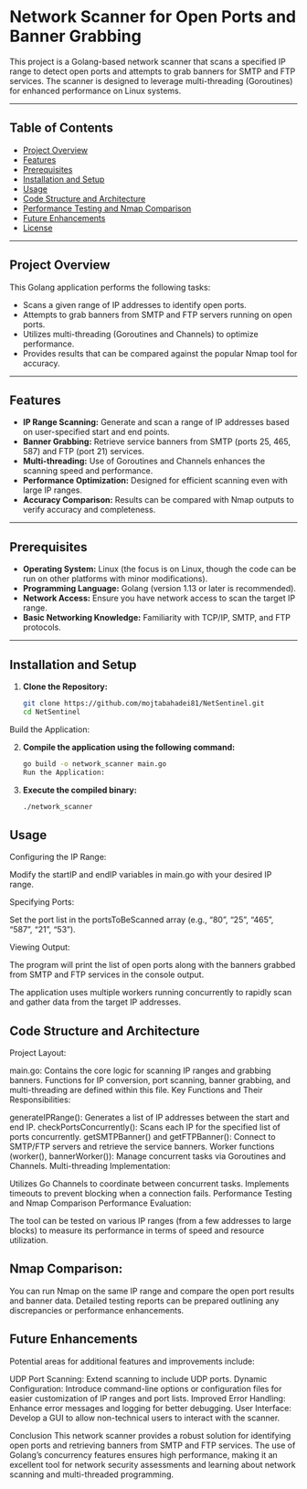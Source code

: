 # Network Scanner for Open Ports and Banner Grabbing

This project is a Golang-based network scanner that scans a specified IP range to detect open ports and attempts to grab banners for SMTP and FTP services. The scanner is designed to leverage multi-threading (Goroutines) for enhanced performance on Linux systems.

---

## Table of Contents

- [Project Overview](#project-overview)
- [Features](#features)
- [Prerequisites](#prerequisites)
- [Installation and Setup](#installation-and-setup)
- [Usage](#usage)
- [Code Structure and Architecture](#code-structure-and-architecture)
- [Performance Testing and Nmap Comparison](#performance-testing-and-nmap-comparison)
- [Future Enhancements](#future-enhancements)
- [License](#license)

---

## Project Overview

This Golang application performs the following tasks:
- Scans a given range of IP addresses to identify open ports.
- Attempts to grab banners from SMTP and FTP servers running on open ports.
- Utilizes multi-threading (Goroutines and Channels) to optimize performance.
- Provides results that can be compared against the popular Nmap tool for accuracy.

---

## Features

- **IP Range Scanning:** Generate and scan a range of IP addresses based on user-specified start and end points.
- **Banner Grabbing:** Retrieve service banners from SMTP (ports 25, 465, 587) and FTP (port 21) services.
- **Multi-threading:** Use of Goroutines and Channels enhances the scanning speed and performance.
- **Performance Optimization:** Designed for efficient scanning even with large IP ranges.
- **Accuracy Comparison:** Results can be compared with Nmap outputs to verify accuracy and completeness.

---

## Prerequisites

- **Operating System:** Linux (the focus is on Linux, though the code can be run on other platforms with minor modifications).
- **Programming Language:** Golang (version 1.13 or later is recommended).
- **Network Access:** Ensure you have network access to scan the target IP range.
- **Basic Networking Knowledge:** Familiarity with TCP/IP, SMTP, and FTP protocols.

---

## Installation and Setup

1. **Clone the Repository:**

   ```bash
   git clone https://github.com/mojtabahadei81/NetSentinel.git
   cd NetSentinel

Build the Application:

2. **Compile the application using the following command:**

   ```bash
   go build -o network_scanner main.go
   Run the Application:

3. **Execute the compiled binary:**

   ```bash
   ./network_scanner

## Usage
Configuring the IP Range:

Modify the startIP and endIP variables in main.go with your desired IP range.

Specifying Ports:

Set the port list in the portsToBeScanned array (e.g., “80”, “25”, “465”, “587”, “21”, “53”).

Viewing Output:

The program will print the list of open ports along with the banners grabbed from SMTP and FTP services in the console output.

The application uses multiple workers running concurrently to rapidly scan and gather data from the target IP addresses.

## Code Structure and Architecture
Project Layout:

main.go: Contains the core logic for scanning IP ranges and grabbing banners.
Functions for IP conversion, port scanning, banner grabbing, and multi-threading are defined within this file.
Key Functions and Their Responsibilities:

generateIPRange(): Generates a list of IP addresses between the start and end IP.
checkPortsConcurrently(): Scans each IP for the specified list of ports concurrently.
getSMTPBanner() and getFTPBanner(): Connect to SMTP/FTP servers and retrieve the service banners.
Worker functions (worker(), bannerWorker()): Manage concurrent tasks via Goroutines and Channels.
Multi-threading Implementation:

Utilizes Go Channels to coordinate between concurrent tasks.
Implements timeouts to prevent blocking when a connection fails.
Performance Testing and Nmap Comparison
Performance Evaluation:

The tool can be tested on various IP ranges (from a few addresses to large blocks) to measure its performance in terms of speed and resource utilization.

## Nmap Comparison:

You can run Nmap on the same IP range and compare the open port results and banner data. Detailed testing reports can be prepared outlining any discrepancies or performance enhancements.

## Future Enhancements
Potential areas for additional features and improvements include:

UDP Port Scanning: Extend scanning to include UDP ports.
Dynamic Configuration: Introduce command-line options or configuration files for easier customization of IP ranges and port lists.
Improved Error Handling: Enhance error messages and logging for better debugging.
User Interface: Develop a GUI to allow non-technical users to interact with the scanner.

Conclusion
This network scanner provides a robust solution for identifying open ports and retrieving banners from SMTP and FTP services. The use of Golang’s concurrency features ensures high performance, making it an excellent tool for network security assessments and learning about network scanning and multi-threaded programming.
